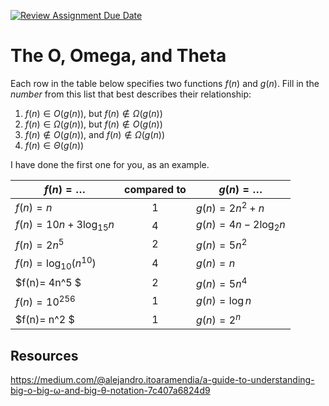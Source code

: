 [![Review Assignment Due Date](https://classroom.github.com/assets/deadline-readme-button-24ddc0f5d75046c5622901739e7c5dd533143b0c8e959d652212380cedb1ea36.svg)](https://classroom.github.com/a/tk_2Q3XR)

# The O, Omega, and Theta

Each row in the table below specifies two functions $f(n)$ and $g(n)$.
Fill in the _number_ from this list that best describes their relationship:

1. $f(n)\in O(g(n))$, but $f(n)\not \in \Omega(g(n))$
1. $f(n)\in \Omega(g(n))$, but $f(n)\not \in O(g(n))$
1. $f(n)\not\in O(g(n))$, and $f(n)\not \in \Omega(g(n))$
1. $f(n)\in \Theta (g(n))$

I have done the first one for you, as an example.

| $f(n)=\ldots$                        | compared to | $g(n)=\ldots$          |
| ------------------------------------ | :---------: | ---------------------- |
| $f(n)=n$                             |      1      | $g(n)=2n^2 + n$        |
| $f(n)= 10n + 3\log_{15} n$           |      4      | $g(n)= 4n - 2\log_2 n$ |
| $f(n) = 2n^5$                        |      2      | $g(n) = 5n^2$          |
| $f(n)=\log_{10} \left(n^{10}\right)$ |      4      | $g(n)=n$               |
| $f(n)= 4n^5 $                        |      2      | $g(n)= 5n^4$           |
| $f(n) = 10^{256}$                    |      1      | $g(n) = \log n$        |
| $f(n)= n^2 $                         |      1      | $g(n)= 2^n$            |

## Resources

https://medium.com/@alejandro.itoaramendia/a-guide-to-understanding-big-o-big-ω-and-big-θ-notation-7c407a6824d9
